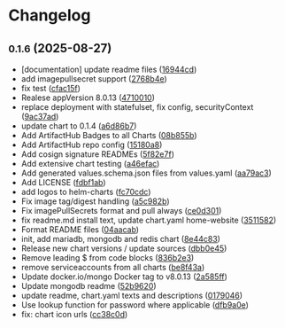 # Changelog

## <small>0.1.6</small> (2025-08-27)

* [documentation] update readme files ([16944cd](https://github.com/CloudPirates-io/helm-charts/commit/16944cd))
* add imagepullsecret support ([2768b4e](https://github.com/CloudPirates-io/helm-charts/commit/2768b4e))
* fix test ([cfac15f](https://github.com/CloudPirates-io/helm-charts/commit/cfac15f))
* Realese appVersion 8.0.13 ([4710010](https://github.com/CloudPirates-io/helm-charts/commit/4710010))
* replace deployment with statefulset, fix config, securityContext ([9ac37ad](https://github.com/CloudPirates-io/helm-charts/commit/9ac37ad))
* update chart to 0.1.4 ([a6d86b7](https://github.com/CloudPirates-io/helm-charts/commit/a6d86b7))
* Add ArtifactHub Badges to all Charts ([08b855b](https://github.com/CloudPirates-io/helm-charts/commit/08b855b))
* Add ArtifactHub repo config ([15180a8](https://github.com/CloudPirates-io/helm-charts/commit/15180a8))
* Add cosign signature READMEs ([5f82e7f](https://github.com/CloudPirates-io/helm-charts/commit/5f82e7f))
* Add extensive chart testing ([a46efac](https://github.com/CloudPirates-io/helm-charts/commit/a46efac))
* Add generated values.schema.json files from values.yaml ([aa79ac3](https://github.com/CloudPirates-io/helm-charts/commit/aa79ac3))
* Add LICENSE ([fdbf1ab](https://github.com/CloudPirates-io/helm-charts/commit/fdbf1ab))
* add logos to helm-charts ([fc70cdc](https://github.com/CloudPirates-io/helm-charts/commit/fc70cdc))
* Fix image tag/digest handling ([a5c982b](https://github.com/CloudPirates-io/helm-charts/commit/a5c982b))
* Fix imagePullSecrets format and pull always ([ce0d301](https://github.com/CloudPirates-io/helm-charts/commit/ce0d301))
* fix readme.md install text, update chart.yaml home-website ([3511582](https://github.com/CloudPirates-io/helm-charts/commit/3511582))
* Format README files ([04aacab](https://github.com/CloudPirates-io/helm-charts/commit/04aacab))
* init, add mariadb, mongodb and redis chart ([8e44c83](https://github.com/CloudPirates-io/helm-charts/commit/8e44c83))
* Release new chart versions / update sources ([dbb0e45](https://github.com/CloudPirates-io/helm-charts/commit/dbb0e45))
* Remove leading $ from code blocks ([836b2e3](https://github.com/CloudPirates-io/helm-charts/commit/836b2e3))
* remove serviceaccounts from all charts ([be8f43a](https://github.com/CloudPirates-io/helm-charts/commit/be8f43a))
* Update docker.io/mongo Docker tag to v8.0.13 ([2a585ff](https://github.com/CloudPirates-io/helm-charts/commit/2a585ff))
* Update mongodb readme ([52b9620](https://github.com/CloudPirates-io/helm-charts/commit/52b9620))
* update readme, chart.yaml texts and descriptions ([0179046](https://github.com/CloudPirates-io/helm-charts/commit/0179046))
* Use lookup function for password where applicable ([dfb9a0e](https://github.com/CloudPirates-io/helm-charts/commit/dfb9a0e))
* fix: chart icon urls ([cc38c0d](https://github.com/CloudPirates-io/helm-charts/commit/cc38c0d))
